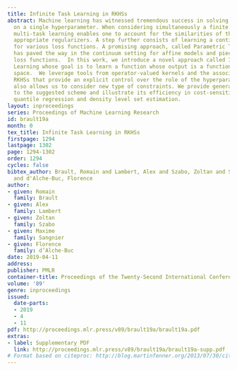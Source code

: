 ```yaml
---
title: Infinite Task Learning in RKHSs
abstract: Machine learning has witnessed tremendous success in solving tasks depending
  on a single hyperparameter. When considering simultaneously a finite number of tasks,
  multi-task learning enables one to account for the similarities of the tasks via
  appropriate regularizers. A step further consists of learning a continuum of tasks
  for various loss functions. A promising approach, called Parametric Task Learning,
  has paved the way in the continuum setting for affine models and piecewise-linear
  loss functions.  In this work, we introduce a novel approach called Infinite Task
  Learning whose goal is to learn a function whose output is a function over the hyperparameter
  space.  We leverage tools from operator-valued kernels and the associated vector-valued
  RKHSs that provide an explicit control over the role of the hyperparameters, and
  also allows us to consider new type of constraints. We provide generalization guarantees
  to the suggested scheme and illustrate its efficiency in cost-sensitive classification,
  quantile regression and density level set estimation.
layout: inproceedings
series: Proceedings of Machine Learning Research
id: brault19a
month: 0
tex_title: Infinite Task Learning in RKHSs
firstpage: 1294
lastpage: 1302
page: 1294-1302
order: 1294
cycles: false
bibtex_author: Brault, Romain and Lambert, Alex and Szabo, Zoltan and Sangnier, Maxime
  and d'Alche-Buc, Florence
author:
- given: Romain
  family: Brault
- given: Alex
  family: Lambert
- given: Zoltan
  family: Szabo
- given: Maxime
  family: Sangnier
- given: Florence
  family: d’Alche-Buc
date: 2019-04-11
address: 
publisher: PMLR
container-title: Proceedings of the Twenty-Second International Conference on Artificial Intelligence and Statistics
volume: '89'
genre: inproceedings
issued:
  date-parts:
  - 2019
  - 4
  - 11
pdf: http://proceedings.mlr.press/v89/brault19a/brault19a.pdf
extras:
- label: Supplementary PDF
  link: http://proceedings.mlr.press/v89/brault19a/brault19a-supp.pdf
# Format based on citeproc: http://blog.martinfenner.org/2013/07/30/citeproc-yaml-for-bibliographies/
---
```

